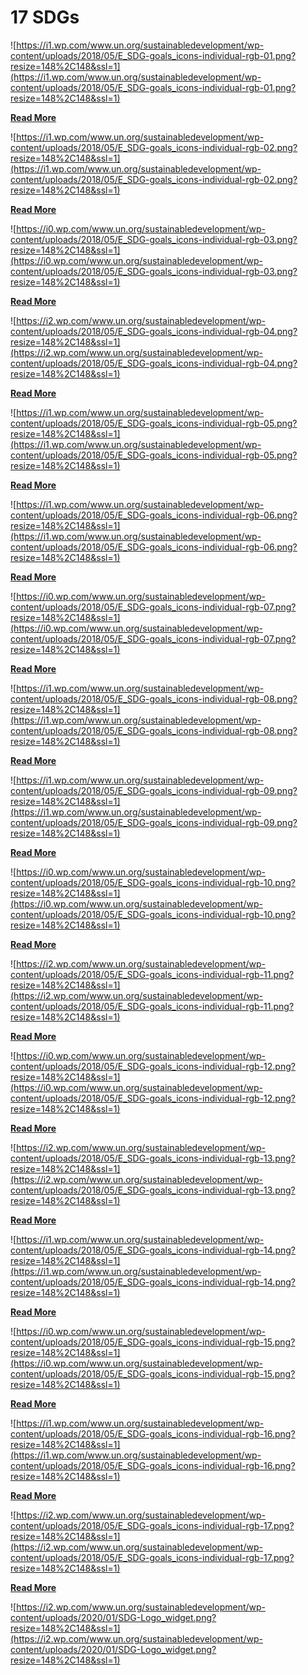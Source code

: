 # 17 SDGs

![https://i1.wp.com/www.un.org/sustainabledevelopment/wp-content/uploads/2018/05/E_SDG-goals_icons-individual-rgb-01.png?resize=148%2C148&ssl=1](https://i1.wp.com/www.un.org/sustainabledevelopment/wp-content/uploads/2018/05/E_SDG-goals_icons-individual-rgb-01.png?resize=148%2C148&ssl=1)

**[Read More](https://www.un.org/sustainabledevelopment/poverty/)**

![https://i1.wp.com/www.un.org/sustainabledevelopment/wp-content/uploads/2018/05/E_SDG-goals_icons-individual-rgb-02.png?resize=148%2C148&ssl=1](https://i1.wp.com/www.un.org/sustainabledevelopment/wp-content/uploads/2018/05/E_SDG-goals_icons-individual-rgb-02.png?resize=148%2C148&ssl=1)

**[Read More](https://www.un.org/sustainabledevelopment/hunger/)**

![https://i0.wp.com/www.un.org/sustainabledevelopment/wp-content/uploads/2018/05/E_SDG-goals_icons-individual-rgb-03.png?resize=148%2C148&ssl=1](https://i0.wp.com/www.un.org/sustainabledevelopment/wp-content/uploads/2018/05/E_SDG-goals_icons-individual-rgb-03.png?resize=148%2C148&ssl=1)

**[Read More](https://www.un.org/sustainabledevelopment/health/)**

![https://i2.wp.com/www.un.org/sustainabledevelopment/wp-content/uploads/2018/05/E_SDG-goals_icons-individual-rgb-04.png?resize=148%2C148&ssl=1](https://i2.wp.com/www.un.org/sustainabledevelopment/wp-content/uploads/2018/05/E_SDG-goals_icons-individual-rgb-04.png?resize=148%2C148&ssl=1)

**[Read More](https://www.un.org/sustainabledevelopment/education)**

![https://i1.wp.com/www.un.org/sustainabledevelopment/wp-content/uploads/2018/05/E_SDG-goals_icons-individual-rgb-05.png?resize=148%2C148&ssl=1](https://i1.wp.com/www.un.org/sustainabledevelopment/wp-content/uploads/2018/05/E_SDG-goals_icons-individual-rgb-05.png?resize=148%2C148&ssl=1)

**[Read More](https://www.un.org/sustainabledevelopment/gender-equality)**

![https://i1.wp.com/www.un.org/sustainabledevelopment/wp-content/uploads/2018/05/E_SDG-goals_icons-individual-rgb-06.png?resize=148%2C148&ssl=1](https://i1.wp.com/www.un.org/sustainabledevelopment/wp-content/uploads/2018/05/E_SDG-goals_icons-individual-rgb-06.png?resize=148%2C148&ssl=1)

**[Read More](https://www.un.org/sustainabledevelopment/water-and-sanitation/)**

![https://i0.wp.com/www.un.org/sustainabledevelopment/wp-content/uploads/2018/05/E_SDG-goals_icons-individual-rgb-07.png?resize=148%2C148&ssl=1](https://i0.wp.com/www.un.org/sustainabledevelopment/wp-content/uploads/2018/05/E_SDG-goals_icons-individual-rgb-07.png?resize=148%2C148&ssl=1)

**[Read More](https://www.un.org/sustainabledevelopment/energy)**

![https://i1.wp.com/www.un.org/sustainabledevelopment/wp-content/uploads/2018/05/E_SDG-goals_icons-individual-rgb-08.png?resize=148%2C148&ssl=1](https://i1.wp.com/www.un.org/sustainabledevelopment/wp-content/uploads/2018/05/E_SDG-goals_icons-individual-rgb-08.png?resize=148%2C148&ssl=1)

**[Read More](https://www.un.org/sustainabledevelopment/economic-growth)**

![https://i1.wp.com/www.un.org/sustainabledevelopment/wp-content/uploads/2018/05/E_SDG-goals_icons-individual-rgb-09.png?resize=148%2C148&ssl=1](https://i1.wp.com/www.un.org/sustainabledevelopment/wp-content/uploads/2018/05/E_SDG-goals_icons-individual-rgb-09.png?resize=148%2C148&ssl=1)

**[Read More](https://www.un.org/sustainabledevelopment/infrastructure-industrialization)**

![https://i0.wp.com/www.un.org/sustainabledevelopment/wp-content/uploads/2018/05/E_SDG-goals_icons-individual-rgb-10.png?resize=148%2C148&ssl=1](https://i0.wp.com/www.un.org/sustainabledevelopment/wp-content/uploads/2018/05/E_SDG-goals_icons-individual-rgb-10.png?resize=148%2C148&ssl=1)

**[Read More](https://www.un.org/sustainabledevelopment/inequality)**

![https://i2.wp.com/www.un.org/sustainabledevelopment/wp-content/uploads/2018/05/E_SDG-goals_icons-individual-rgb-11.png?resize=148%2C148&ssl=1](https://i2.wp.com/www.un.org/sustainabledevelopment/wp-content/uploads/2018/05/E_SDG-goals_icons-individual-rgb-11.png?resize=148%2C148&ssl=1)

**[Read More](https://www.un.org/sustainabledevelopment/cities)**

![https://i0.wp.com/www.un.org/sustainabledevelopment/wp-content/uploads/2018/05/E_SDG-goals_icons-individual-rgb-12.png?resize=148%2C148&ssl=1](https://i0.wp.com/www.un.org/sustainabledevelopment/wp-content/uploads/2018/05/E_SDG-goals_icons-individual-rgb-12.png?resize=148%2C148&ssl=1)

**[Read More](https://www.un.org/sustainabledevelopment/sustainable-consumption-production)**

![https://i2.wp.com/www.un.org/sustainabledevelopment/wp-content/uploads/2018/05/E_SDG-goals_icons-individual-rgb-13.png?resize=148%2C148&ssl=1](https://i2.wp.com/www.un.org/sustainabledevelopment/wp-content/uploads/2018/05/E_SDG-goals_icons-individual-rgb-13.png?resize=148%2C148&ssl=1)

**[Read More](https://www.un.org/sustainabledevelopment/climate-change)**

![https://i1.wp.com/www.un.org/sustainabledevelopment/wp-content/uploads/2018/05/E_SDG-goals_icons-individual-rgb-14.png?resize=148%2C148&ssl=1](https://i1.wp.com/www.un.org/sustainabledevelopment/wp-content/uploads/2018/05/E_SDG-goals_icons-individual-rgb-14.png?resize=148%2C148&ssl=1)

**[Read More](https://www.un.org/sustainabledevelopment/oceans)**

![https://i0.wp.com/www.un.org/sustainabledevelopment/wp-content/uploads/2018/05/E_SDG-goals_icons-individual-rgb-15.png?resize=148%2C148&ssl=1](https://i0.wp.com/www.un.org/sustainabledevelopment/wp-content/uploads/2018/05/E_SDG-goals_icons-individual-rgb-15.png?resize=148%2C148&ssl=1)

**[Read More](https://www.un.org/sustainabledevelopment/biodiversity)**

![https://i1.wp.com/www.un.org/sustainabledevelopment/wp-content/uploads/2018/05/E_SDG-goals_icons-individual-rgb-16.png?resize=148%2C148&ssl=1](https://i1.wp.com/www.un.org/sustainabledevelopment/wp-content/uploads/2018/05/E_SDG-goals_icons-individual-rgb-16.png?resize=148%2C148&ssl=1)

**[Read More](https://www.un.org/sustainabledevelopment/peace-justice)**

![https://i2.wp.com/www.un.org/sustainabledevelopment/wp-content/uploads/2018/05/E_SDG-goals_icons-individual-rgb-17.png?resize=148%2C148&ssl=1](https://i2.wp.com/www.un.org/sustainabledevelopment/wp-content/uploads/2018/05/E_SDG-goals_icons-individual-rgb-17.png?resize=148%2C148&ssl=1)

**[Read More](https://www.un.org/sustainabledevelopment/globalpartnerships)**

![https://i2.wp.com/www.un.org/sustainabledevelopment/wp-content/uploads/2020/01/SDG-Logo_widget.png?resize=148%2C148&ssl=1](https://i2.wp.com/www.un.org/sustainabledevelopment/wp-content/uploads/2020/01/SDG-Logo_widget.png?resize=148%2C148&ssl=1)
